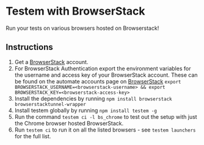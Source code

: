 Testem with BrowserStack
========================

Run your tests on various browsers hosted on Browserstack!

Instructions
------------

1. Get a [BrowserStack](browserstack.com) account.
2. For BrowserStack Authentication export the environment variables for the username and access key of your BrowserStack account. These can be found on the automate accounts page on [BrowserStack](https://www.browserstack.com/accounts/automate) `export BROWSERSTACK_USERNAME=<browserstack-username> && export BROWSERSTACK_KEY=<browserstack-access-key>`
3. Install the dependencies by running `npm install browserstack browserstacktunnel-wrapper`
4. Install testem globally by running `npm install testem -g`
5. Run the command `testem ci -l bs_chrome` to test out the setup with just the Chrome browser hosted BrowserStack.
6. Run `testem ci` to run it on all the listed browsers - see `testem launchers` for the full list.
